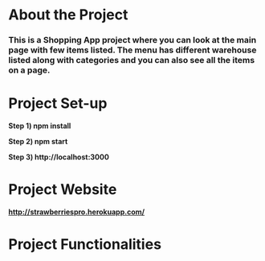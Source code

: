 # About the Project
### This is a Shopping App project where you can look at the main page with few items listed. The menu has different warehouse listed along with categories and you can also see all the items on a page.

# Project Set-up

**Step 1) npm install**

**Step 2) npm start**

**Step 3) http://localhost:3000**

# Project Website

**http://strawberriespro.herokuapp.com/**

# Project Functionalities

